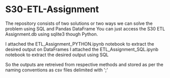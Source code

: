 # S30-ETL-Assignment

The repository consists of two solutions or two ways we can solve the problem using SQL and Pandas DataFrame
You can just access the S30 ETL Assignment.db using sqlite3 though Python.

I attached the ETL_Assignment_PYTHON.ipynb notebook to extract the desired output on DataFrames
I attached the ETL_Assignment_SQL.ipynb notebook to extract the desired output using SQL

So the outputs are retreived from respective methods and stored as per the naming conventions as csv files delimited with ';'
